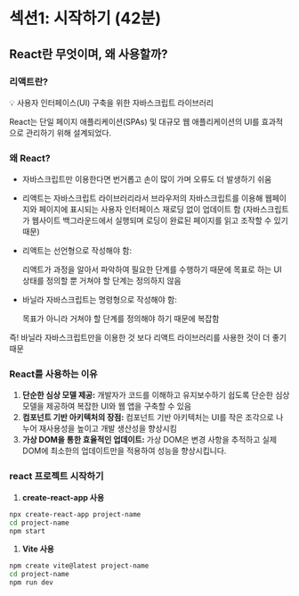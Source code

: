# 섹션1: 시작하기 (42분)

## React란 무엇이며, 왜 사용할까?

### **리액트란?**

<aside>
💡 사용자 인터페이스(UI) 구축을 위한 자바스크립트 라이브러리

</aside>

React는 단일 페이지 애플리케이션(SPAs) 및 대규모 웹 애플리케이션의 UI를 효과적으로 관리하기 위해 설계되었다.

### 왜 React?

- 자바스크립트만 이용한다면 번거롭고 손이 많이 가며 오류도 더 발생하기 쉬움
- 리액트는 자바스크립트 라이브러리라서 브라우저의 자바스크립트를 이용해 웹페이지와 페이지에 표시되는 사용자 인터페이스 재로딩 없이 업데이트 함 (자바스크립트가 웹사이트 백그라운드에서 실행되며 로딩이 완료된 페이지를 읽고 조작할 수 있기 때문)
- 리액트는 선언형으로 작성해야 함:
    
    리액트가 과정을 알아서 파악하여 필요한 단계를 수행하기 때문에 목표로 하는 UI 상태를 정의할 뿐 거쳐야 할 단계는 정의하지 않음
    
- 바닐라 자바스크립트는 명령형으로 작성해야 함:
    
    목표가 아니라 거쳐야 할 단계를 정의해야 하기 때문에 복잡함 
    

즉! 바닐라 자바스크립트만을 이용한 것 보다 리액트 라이브러리를 사용한 것이 더 좋기 때문

### ****React를 사용하는 이유****

1. **단순한 심상 모델 제공:** 개발자가 코드를 이해하고 유지보수하기 쉽도록 단순한 심상 모델을 제공하여 복잡한 UI와 웹 앱을 구축할 수 있음
2. **컴포넌트 기반 아키텍처의 장점:** 컴포넌트 기반 아키텍처는 UI를 작은 조각으로 나누어 재사용성을 높이고 개발 생산성을 향상시킴
3. **가상 DOM을 통한 효율적인 업데이트:** 가상 DOM은 변경 사항을 추적하고 실제 DOM에 최소한의 업데이트만을 적용하여 성능을 향상시킵니다.

### react 프로젝트 시작하기

1. **create-react-app 사용**

```bash
npx create-react-app project-name
cd project-name
npm start
```

1. **Vite 사용**

```bash
npm create vite@latest project-name
cd project-name
npm run dev
```
